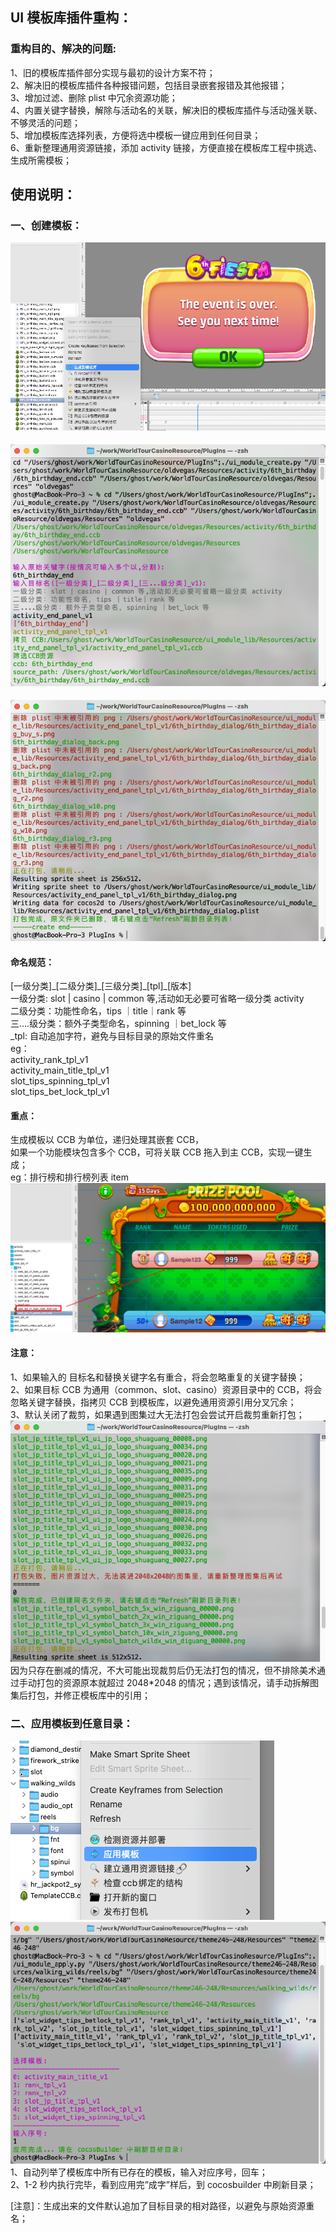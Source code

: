 ## UI 模板库插件重构：

### 重构目的、解决的问题:

1、旧的模板库插件部分实现与最初的设计方案不符；  
2、解决旧的模板库插件各种报错问题，包括目录嵌套报错及其他报错；  
3、增加过滤、删除 plist 中冗余资源功能；  
4、内置关键字替换，解除与活动名的关联，解决旧的模板库插件与活动强关联、不够灵活的问题；  
5、增加模板库选择列表，方便将选中模板一键应用到任何目录；  
6、重新整理通用资源链接，添加 activity 链接，方便直接在模板库工程中挑选、生成所需模板；

## 使用说明：

### 一、创建模板：

![image1](/assets/1758727509756_1198455c.png)

#### ![image2](/assets/1758727509758_e0522cc8.png)

![image3](/assets/1758727509759_f826d1f0.png)

#### 命名规范：

\[一级分类\]\_\[二级分类\]\_\[三级分类\]\_\[tpl\]\_\[版本\]  
一级分类:  slot | casino | common 等,活动如无必要可省略一级分类 activity  
二级分类：功能性命名，tips ｜title｜rank 等  
三....级分类：额外子类型命名，spinning ｜bet\_lock 等  
\_tpl: 自动追加字符，避免与目标目录的原始文件重名  
eg：  
activity\_rank\_tpl\_v1  
activity\_main\_title\_tpl\_v1  
slot\_tips\_spinning\_tpl\_v1  
slot\_tips\_bet\_lock\_tpl\_v1

#### 重点：

生成模板以 CCB 为单位，递归处理其嵌套 CCB，  
如果一个功能模块包含多个 CCB，可将关联 CCB 拖入到主 CCB，实现一键生成；  
eg：排行榜和排行榜列表 item  
![image4](/assets/1758727509762_78374253.png)

#### 注意：

1、如果输入的 目标名和替换关键字名有重合，将会忽略重复的关键字替换；  
2、如果目标 CCB 为通用（common、slot、casino）资源目录中的 CCB，将会忽略关键字替换，指拷贝 CCB 到模板库，以避免通用资源引用分叉冗余；  
3、默认关闭了裁剪，如果遇到图集过大无法打包会尝试开启裁剪重新打包；  
![image5](/assets/1758727509763_9dde99db.png)  
因为只存在删减的情况，不大可能出现裁剪后仍无法打包的情况，但不排除美术通过手动打包的资源原本就超过 2048\*2048 的情况；遇到该情况，请手动拆解图集后打包，并修正模板库中的引用；

### 二、应用模板到任意目录：

![image6](/assets/1758727509765_bb8e23a7.png)  
![image7](/assets/1758727509766_1b423887.png)  
1、自动列举了模板库中所有已存在的模板，输入对应序号，回车；  
2、1-2 秒内执行完毕，看到应用完”成字”样后，到 cocosbuilder 中刷新目录；

\[注意\]：生成出来的文件默认追加了目标目录的相对路径，以避免与原始资源重名；













